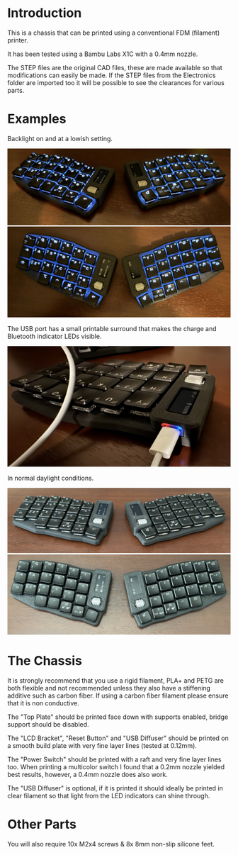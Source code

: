 
# Introduction

This is a chassis that can be printed using a conventional FDM (filament) printer.

It has been tested using a Bambu Labs X1C with a 0.4mm nozzle.

The STEP files are the original CAD files, these are made available so that modifications can easily be made. If the STEP files from the Electronics folder are imported too it will be possible to see the clearances for various parts.

# Examples

Backlight on and at a lowish setting.

![FDM 0.1 Example](../../images/fdm/fdm_3.jpg?raw=true "FDM 0.9 Example")
![FDM 0.1 Example](../../images/fdm/fdm_4.jpg?raw=true "FDM 0.9 Example")

The USB port has a small printable surround that makes the charge and Bluetooth indicator LEDs visible.

![FDM 0.1 Example](../../images/fdm/fdm_5.jpg?raw=true "FDM 0.9 Example")


In normal daylight conditions.

![FDM 0.1 Example](../../images/fdm/fdm_2.jpg?raw=true "FDM 0.9 Example")
![FDM 0.1 Example](../../images/fdm/fdm_1.jpg?raw=true "FDM 0.9 Example")

# The Chassis

It is strongly recommend that you use a rigid filament, PLA+ and PETG are both flexible and not recommended unless they also have a stiffening additive such as carbon fiber. If using a carbon fiber filament please ensure that it is non conductive.

The "Top Plate" should be printed face down with supports enabled, bridge support should be disabled.

The "LCD Bracket", "Reset Button" and "USB Diffuser" should be printed on a smooth build plate with very fine layer lines (tested at 0.12mm).

The "Power Switch" should be printed with a raft and very fine layer lines too. When printing a multicolor switch I found that a 0.2mm nozzle yielded best results, however, a 0.4mm nozzle does also work.

The "USB Diffuser" is optional, if it is printed it should ideally be printed in clear filament so that light from the LED indicators can shine through.

# Other Parts

You will also require 10x M2x4 screws & 8x 8mm non-slip silicone feet.
